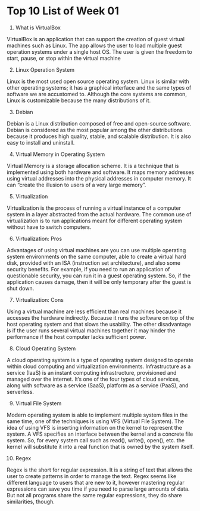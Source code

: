# Top 10 List of Week 01

1.	What is VirtualBox

VirtualBox is an application that can support the creation of guest virtual machines such as Linux. The app allows the user to load multiple guest operation systems under a single host OS. The user is given the freedom to start, pause, or stop within the virtual machine

2.	Linux Operation System

Linux is the most used open source operating system. Linux is similar with other operating systems; it has a graphical interface and the same types of software we are accustomed to. Although the core systems are common, Linux is customizable because the many distributions of it.

3.	Debian

Debian is a Linux distribution composed of free and open-source software. Debian is considered as the most popular among the other distributions because it produces high quality, stable, and scalable distribution. It is also easy to install and uninstall.

4.	Virtual Memory in Operating System

Virtual Memory is a storage allocation scheme. It is a technique that is implemented using both hardware and software. It maps memory addresses using virtual addresses into the physical addresses in computer memory. It can “create the illusion to users of a very large memory”.

5.	Virtualization

Virtualization is the process of running a virtual instance of a computer system in a layer abstracted from the actual hardware. The common use of virtualization is to run applications meant for different operating system without have to switch computers.

6.	Virtualization: Pros

Advantages of using virtual machines are you can use multiple operating system environments on the same computer, able to create a virtual hard disk, provided with an ISA (instruction set architecture), and also some security benefits. For example, if you need to run an application of questionable security, you can run it in a guest operating system. So, if the application causes damage, then it will be only temporary after the guest is shut down.

7.	Virtualization: Cons

Using a virtual machine are less efficient than real machines because it accesses the hardware indirectly. Because it runs the software on top of the host operating system and that slows the usability. The other disadvantage is if the user runs several virtual machines together it may hinder the performance if the host computer lacks sufficient power.

8.	Cloud Operating System

A cloud operating system is a type of operating system designed to operate within cloud computing and virtualization environments. Infrastructure as a service (IaaS) is an instant computing infrastructure, provisioned and managed over the internet. It’s one of the four types of cloud services, along with software as a service (SaaS), platform as a service (PaaS), and serverless.

9.	Virtual File System

Modern operating system is able to implement multiple system files in the same time, one of the techniques is using VFS (Virtual File System). The idea of using VFS is inserting information on the kernel to represent the system. A VFS specifies an interface between the kernel and a concrete file system. So, for every system call such as read(), write(), open(), etc. the kernel will substitute it into a real function that is owned by the system itself.

10.	Regex

Regex is the short for regular expression. It is a string of text that allows the user to create patterns in order to manage the text. Regex seems like different language to users that are new to it, however mastering regular expressions can save you time if you need to parse large amounts of data. But not all programs share the same regular expressions, they do share similarities, though.
